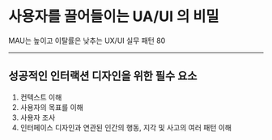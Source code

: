 # 사용자를 끌어들이는 UA/UI 의 비밀

MAU는 높이고 이탈률은 낮추는 UX/UI 실무 패턴 80

---

## 성공적인 인터랙션 디자인을 위한 필수 요소

1. 컨텍스트 이해
2. 사용자의 목표를 이해
3. 사용자 조사
4. 인터페이스 디자인과 연관된 인간의 행동, 지각 및 사고의 여러 패턴 이해